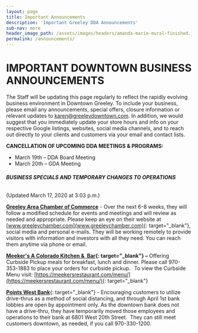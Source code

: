 ```yaml
---
layout: page
title: Important Announcements
description: 'Important Greeley DDA Announcements'
sub-nav: more
header_image_path: /assets/images/headers/amanda-marie-mural-finished.jpg
permalink: /announcements/
---
```


# IMPORTANT DOWNTOWN BUSINESS ANNOUNCEMENTS

The Staff will be updating this page regularly to reflect the rapidly evolving business environment in Downtown Greeley. To include your business, please email any announcements, special offers, closure information or relevant updates to karen@greeleydowntown.com. In addition, we would suggest that you immediately update your store hours and info on your respective Google listings, websites, social media channels, and to reach out directly to your clients and customers via your email and contact lists.

**CANCELLATION OF UPCOMING DDA MEETINGS & PROGRAMS:&nbsp;**

* March 19th – DDA Board Meeting
* March 20th – GDA Meeting

###### **BUSINESS SPECIALS AND TEMPORARY CHANGES TO OPERATIONS**

(Updated March 17, 2020 at 3:03 p.m.)

**[Greeley Area Chamber of Commerce](https://www.facebook.com/GreeleyAreaChamberofCommerce/)** - Over the next 6-8 weeks, they will follow a modified schedule for events and meetings and will review as needed and appropriate. Please keep an eye on their website at [www.greeleychamber.com](www.greeleychamber.com){: target="_blank"}, social media and personal e-mails. They will be working remotely to provide visitors with information and investors with all they need. You can reach them anytime via phone or email.

**[Meeker's A Colorado Kitchen &&nbsp; Bar](https://www.facebook.com/MeekersKitchen/){: target="_blank"} –**&nbsp;Offering Curbside Pickup meals for breakfast, lunch and dinner. Please call 970-353-1883 to place your orders for curbside pickup.⠀To view the Curbside Menu visit:&nbsp;[https://meekersrestaurant.com/menu/](https://meekersrestaurant.com/menu/){: target="_blank"}

[**Points West Bank**](https://www.facebook.com/PointsWestBank/){: target="_blank"} - Encouraging customers to utilize drive-thrus as a method of social distancing, and through April 1st bank lobbies are open by appointment only. As the downtown bank does not have a drive-thru, they have temporarily moved those employees and operations to their bank at 6801 West 20th Street.&nbsp; They can still meet customers downtown, as needed, if you call 970-330-1200.&nbsp;